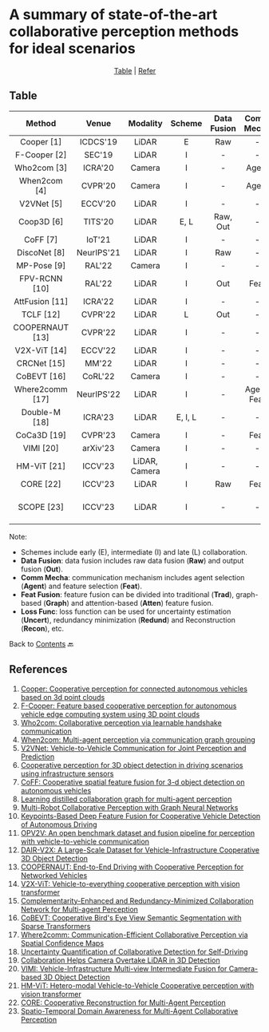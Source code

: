 # A summary of state-of-the-art collaborative perception methods for ideal scenarios

<div align="center">
<p align="center">
<a href="#table">Table</a> |
<a href="#references">Refer</a> 
</p>
</div>

## Table
|    Method         |  Venue     |   Modality    |    Scheme    |    Data Fusion    |    Comm Mecha    |    Feat Fusion    |    Loss Func    |    Code                                                            |
|:-----------------:|:----------:|:-------------:|:------------:|:-----------------:|:----------------:|:-----------------:|:---------------:|:------------------------------------------------------------------:|
| Cooper [1]        | ICDCS'19   | LiDAR         | E            | Raw               | -                | -                 | -               | -                                                                  |
| F-Cooper [2]      | SEC'19     | LiDAR         | I            | -                 | -                | Trad              | -               | [Link](https://github.com/Aug583/F-COOPER)                         |
| Who2com [3]       | ICRA'20    | Camera        | I            | -                 | Agent            | Trad              | -               | -                                                                  |
| When2com [4]      | CVPR'20    | Camera        | I            | -                 | Agent            | Trad              | -               | [Link](https://github.com/GT-RIPL/MultiAgentPerception)            |
| V2VNet [5]        | ECCV'20    | LiDAR         | I            | -                 | -                | Graph             | -               | -                                                                  |
| Coop3D [6]        | TITS'20    | LiDAR         | E, L         | Raw, Out          | -                | -                 | -               | [Link](https://github.com/eduardohenriquearnold/coop-3dod-infra)   |
| CoFF [7]          | IoT'21     | LiDAR         | I            | -                 | -                | Trad              | -               | -                                                                  |
| DiscoNet [8]      | NeurIPS'21 | LiDAR         | I            | Raw               | -                | Graph             | -               | [Link](https://github.com/ai4ce/DiscoNet)                          |
| MP-Pose [9]       | RAL'22     | Camera        | I            | -                 | -                | Graph             | -               | -                                                                  |
| FPV-RCNN [10]     | RAL'22     | LiDAR         | I            | Out               | Feat             | Trad              | -               | [Link](https://github.com/YuanYunshuang/FPV_RCNN)                  |
| AttFusion [11]    | ICRA'22    | LiDAR         | I            | -                 | -                | Atten             | -               | [Link](https://github.com/DerrickXuNu/OpenCOOD)                    |
| TCLF [12]         | CVPR'22    | LiDAR         | L            | Out               | -                | -                 | -               | [Link](https://github.com/AIR-THU/DAIR-V2X)                        |
| COOPERNAUT [13]   | CVPR'22    | LiDAR         | I            | -                 | -                | Atten             | -               | [Link](https://github.com/UT-Austin-RPL/Coopernaut)                |
| V2X-ViT [14]      | ECCV'22    | LiDAR         | I            | -                 | -                | Atten             | -               | [Link](https://github.com/DerrickXuNu/v2x-vit)                     |
| CRCNet [15]       | MM'22      | LiDAR         | I            | -                 | -                | Atten             | Redund          | -                                                                  |
| CoBEVT [16]       | CoRL'22    | Camera        | I            | -                 | -                | Atten             | -               | [Link](https://github.com/DerrickXuNu/CoBEVT)                      |
| Where2comm [17]   | NeurIPS'22 | LiDAR         | I            | -                 | Agent, Feat      | Atten             | -               | [Link](https://github.com/MediaBrain-SJTU/Where2comm)              |
| Double-M [18]     | ICRA'23    | LiDAR         | E, I, L      | -                 | -                | -                 | Uncert          | [Link](https://github.com/coperception/double-m-quantification)    |
| CoCa3D [19]       | CVPR'23    | Camera        | I            | -                 | Feat             | Trad              | -               | [Link](https://github.com/MediaBrain-SJTU/CoCa3D)                  |
| VIMI [20]         | arXiv'23   | Camera        | I            | -                 | -                | Atten             | -               | [Link](https://github.com/bosszhe/vimi)                            |
| HM-ViT [21]       | ICCV'23    | LiDAR, Camera | I            | -                 | -                | Atten             | -               | [Link](https://github.com/XHwind/HM-ViT)                           |
| CORE [22]         | ICCV'23    | LiDAR         | I            | Raw               | Feat             | Atten             | Recon           | [Link](https://github.com/zllxot/CORE)                             |
| SCOPE [23]        | ICCV'23    | LiDAR         | I            | -                 | -                | Atten (Spatio-Temporal)   | -               | -                                                          |

Note:
- Schemes include early (E), intermediate (I) and late (L) collaboration.
- **Data Fusion**: data fusion includes raw data fusion (**Raw**) and output fusion (**Out**).
- **Comm Mecha**: communication mechanism includes agent selection (**Agent**) and feature selection (**Feat**).
- **Feat Fusion**: feature fusion can be divided into traditional (**Trad**), graph-based (**Graph**) and attention-based (**Atten**) feature fusion.
- **Loss Func**: loss function can be used for uncertainty estimation (**Uncert**), redundancy minimization (**Redund**) and Reconstruction (**Recon**), etc.

Back to [Contents](README.md) 🔙 

## References
1. [Cooper: Cooperative perception for connected autonomous vehicles based on 3d point clouds](https://arxiv.org/abs/1905.05265)
2. [F-Cooper: Feature based cooperative perception for autonomous vehicle edge computing system using 3D point clouds](https://arxiv.org/abs/1909.06459)
3. [Who2com: Collaborative perception via learnable handshake communication](https://arxiv.org/abs/2003.09575)
4. [When2com: Multi-agent perception via communication graph grouping](https://arxiv.org/abs/2006.00176)
5. [V2VNet: Vehicle-to-Vehicle Communication for Joint Perception and Prediction](https://arxiv.org/abs/2008.07519)
6. [Cooperative perception for 3D object detection in driving scenarios using infrastructure sensors](https://arxiv.org/abs/1912.12147)
7. [CoFF: Cooperative spatial feature fusion for 3-d object detection on autonomous vehicles](https://arxiv.org/abs/2009.11975)
8. [Learning distilled collaboration graph for multi-agent perception](https://arxiv.org/abs/2111.00643)
9. [Multi-Robot Collaborative Perception with Graph Neural Networks](https://arxiv.org/abs/2201.01760)
10. [Keypoints-Based Deep Feature Fusion for Cooperative Vehicle Detection of Autonomous Driving](https://arxiv.org/abs/2109.11615)
11. [OPV2V: An open benchmark dataset and fusion pipeline for perception with vehicle-to-vehicle communication](https://arxiv.org/abs/2109.07644)
12. [DAIR-V2X: A Large-Scale Dataset for Vehicle-Infrastructure Cooperative 3D Object Detection](https://arxiv.org/abs/2204.05575)
13. [COOPERNAUT: End-to-End Driving with Cooperative Perception for Networked Vehicles](https://arxiv.org/abs/2205.02222)
14. [V2X-ViT: Vehicle-to-everything cooperative perception with vision transformer](https://arxiv.org/abs/2203.10638)
15. [Complementarity-Enhanced and Redundancy-Minimized Collaboration Network for Multi-agent Perception](https://dl.acm.org/doi/abs/10.1145/3503161.3548197)
16. [CoBEVT: Cooperative Bird's Eye View Semantic Segmentation with Sparse Transformers](https://arxiv.org/abs/2207.02202)
17. [Where2comm: Communication-Efficient Collaborative Perception via Spatial Confidence Maps](https://arxiv.org/abs/2209.12836)
18. [Uncertainty Quantification of Collaborative Detection for Self-Driving](https://arxiv.org/abs/2209.08162)
19. [Collaboration Helps Camera Overtake LiDAR in 3D Detection](https://arxiv.org/abs/2303.13560)
20. [VIMI: Vehicle-Infrastructure Multi-view Intermediate Fusion for Camera-based 3D Object Detection](https://arxiv.org/abs/2303.10975)
21. [HM-ViT: Hetero-modal Vehicle-to-Vehicle Cooperative perception with vision transformer](https://arxiv.org/abs/2304.10628)
22. [CORE: Cooperative Reconstruction for Multi-Agent Perception](https://arxiv.org/abs/2307.11514)
23. [Spatio-Temporal Domain Awareness for Multi-Agent Collaborative Perception](https://arxiv.org/abs/2307.13929)


  
